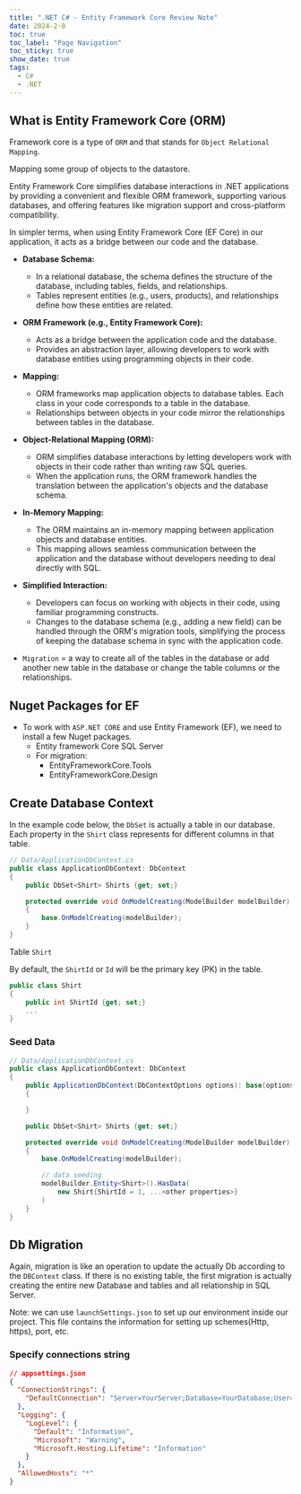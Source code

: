 ```yaml
---
title: ".NET C# - Entity Framework Core Review Note"
date: 2024-2-8
toc: true
toc_label: "Page Navigation"
toc_sticky: true
show_date: true
tags:
  - C#
  - .NET
---
```


## What is Entity Framework Core (ORM)

Framework core is a type of `ORM` and that stands for `Object Relational Mapping`.

Mapping some group of objects to the datastore.

Entity Framework Core simplifies database interactions in .NET applications by providing a convenient and flexible ORM framework, supporting various databases, and offering features like migration support and cross-platform compatibility.

In simpler terms, when using Entity Framework Core (EF Core) in our application, it acts as a bridge between our code and the database.

* **Database Schema:**

  * In a relational database, the schema defines the structure of the database, including tables, fields, and relationships.
  * Tables represent entities (e.g., users, products), and relationships define how these entities are related.
* **ORM Framework (e.g., Entity Framework Core):**

  * Acts as a bridge between the application code and the database.
  * Provides an abstraction layer, allowing developers to work with database entities using programming objects in their code.
* **Mapping:**

  * ORM frameworks map application objects to database tables. Each class in your code corresponds to a table in the database.
  * Relationships between objects in your code mirror the relationships between tables in the database.
* **Object-Relational Mapping (ORM):**

  * ORM simplifies database interactions by letting developers work with objects in their code rather than writing raw SQL queries.
  * When the application runs, the ORM framework handles the translation between the application's objects and the database schema.
* **In-Memory Mapping:**

  * The ORM maintains an in-memory mapping between application objects and database entities.
  * This mapping allows seamless communication between the application and the database without developers needing to deal directly with SQL.
* **Simplified Interaction:**

  * Developers can focus on working with objects in their code, using familiar programming constructs.
  * Changes to the database schema (e.g., adding a new field) can be handled through the ORM's migration tools, simplifying the process of keeping the database schema in sync with the application code.

* `Migration` = a way to create all of the tables in the database or add another new table in the database or change the table columns or the relationships.

## Nuget Packages for EF

* To work with `ASP.NET CORE` and use Entity Framework (EF), we need to install a few Nuget packages.
  * Entity framework Core SQL Server
  * For migration:
    * EntityFrameworkCore.Tools
    * EntityFrameworkCore.Design

## Create Database Context

In the example code below, the `DbSet` is actually a table in our database. Each property in the `Shirt` class represents for different columns in that table.

```csharp
// Data/ApplicationDbContext.cs
public class ApplicationDbContext: DbContext
{
    public DbSet<Shirt> Shirts {get; set;}

    protected override void OnModelCreating(ModelBuilder modelBuilder)
    {
        base.OnModelCreating(modelBuilder);
    }
}
```

Table `Shirt`

By default, the `ShirtId` or `Id` will be the primary key (PK) in the table.

```csharp
public class Shirt
{
    public int ShirtId {get; set;}
    ...
}
```

### Seed Data

```csharp
// Data/ApplicationDbContext.cs
public class ApplicationDbContext: DbContext
{
    public ApplicationDbContext(DbContextOptions options): base(options)
    {

    }

    public DbSet<Shirt> Shirts {get; set;}

    protected override void OnModelCreating(ModelBuilder modelBuilder)
    {
        base.OnModelCreating(modelBuilder);

        // data seeding
        modelBuilder.Entity<Shirt>().HasData(
            new Shirt{ShirtId = 1, ...<other properties>}
        )
    }
}
```

## Db Migration

Again, migration is like an operation to update the actually Db according to the `DBContext` class. If there is no existing table, the first migration is actually creating the entire new Database and tables and all relationship in SQL Server.

Note: we can use `launchSettings.json` to set up our environment inside our project. This file contains the information for setting up schemes(Http, https), port, etc.

### Specify connections string

```json
// appsettings.json
{
  "ConnectionStrings": {
    "DefaultConnection": "Server=YourServer;Database=YourDatabase;User=YourUsername;Password=YourPassword;"
  },
  "Logging": {
    "LogLevel": {
      "Default": "Information",
      "Microsoft": "Warning",
      "Microsoft.Hosting.Lifetime": "Information"
    }
  },
  "AllowedHosts": "*"
}

```
